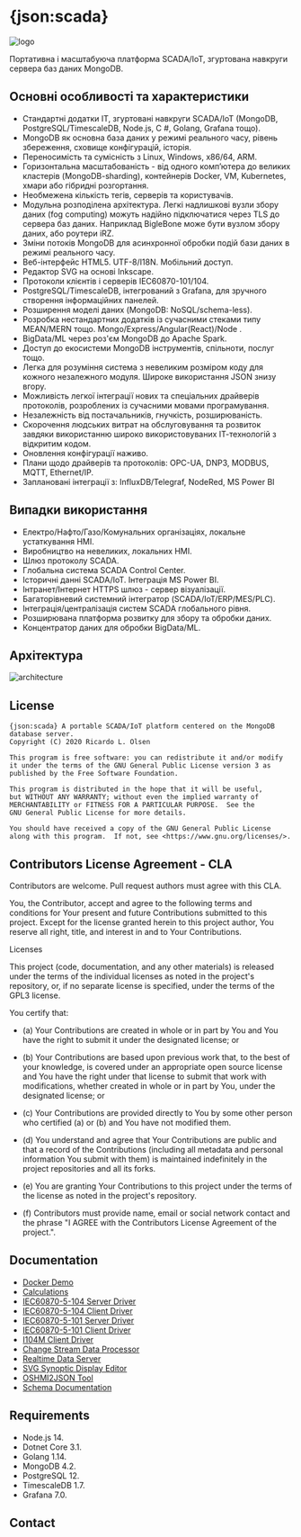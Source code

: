 # {json:scada}

![logo](https://github.com/riclolsen/json-scada/raw/master/src/htdocs/images/json-scada.svg "{json:scada} Logo")

Портативна і масштабуюча платформа SCADA/IoT, згуртована навкруги сервера баз даних MongoDB.

## Основні особливості та характеристики

- Стандартні додатки ІТ, згуртовані навкруги SCADA/IoT (MongoDB, PostgreSQL/TimescaleDB, Node.js, C #, Golang, Grafana тощо).
- MongoDB як основна база даних у режимі реального часу, рівень збереження, сховище конфігурацій, історія.
- Переносимість та сумісність з Linux, Windows, x86/64, ARM.
- Горизонтальна масштабованість - від одного комп’ютера до великих кластерів (MongoDB-sharding), контейнерів Docker, VM, Kubernetes, хмари або гібридні розгортання.
- Необмежена кількість тегів, серверів та користувачів.
- Модульна розподілена архітектура. Легкі надлишкові вузли збору даних (fog computing) можуть надійно підключатися через TLS до сервера баз даних. Наприклад BigleBone може бути вузлом збору даних, або роутери iRZ.
- Зміни потоків MongoDB для асинхронної обробки подій бази даних в режимі реального часу.
- Веб-інтерфейс HTML5. UTF-8/I18N. Мобільний доступ.
- Редактор SVG на основі Inkscape.
- Протоколи клієнтів і серверів IEC60870-101/104.
- PostgreSQL/TimescaleDB, інтегрований з Grafana, для зручного створення інформаційних панелей.
- Розширення моделі даних (MongoDB: NoSQL/schema-less).
- Розробка нестандартних додатків із сучасними стеками типу MEAN/MERN тощо. Mongo/Express/Angular(React)/Node .
- BigData/ML через роз'єм MongoDB до Apache Spark.
- Доступ до екосистеми MongoDB інструментів, спільноти, послуг тощо.
- Легка для розуміння система з невеликим розміром коду для кожного незалежного модуля. Широке використання JSON знизу вгору.
- Можливість легкої інтеграції нових та спеціальних драйверів протоколів, розроблених із сучасними мовами програмування.
- Незалежність від постачальників, гнучкість, розширюваність.
- Скорочення людських витрат на обслуговування та розвиток завдяки використанню широко використовуваних ІТ-технологій з відкритим кодом.
- Оновлення конфігурації наживо.
- Плани щодо драйверів та протоколів: OPC-UA, DNP3, MODBUS, MQTT, Ethernet/IP.
- Заплановані інтеграції з: InfluxDB/Telegraf, NodeRed, MS Power BI

## Випадки використання

- Електро/Нафто/Газо/Комунальних організаціях, локальне устаткування HMI.
- Виробництво на невеликих, локальних HMI.
- Шлюз протоколу SCADA.
- Глобальна система SCADA Control Center.
- Історичні данні SCADA/IoT. Інтеграція MS Power BI.
- Інтранет/Інтернет HTTPS шлюз - сервер візуалізації.
- Багаторівневий системний інтегратор (SCADA/IoT/ERP/MES/PLC).
- Інтеграція/централізація систем SCADA глобального рівня.
- Розширювана платформа розвитку для збору та обробки даних.
- Концентратор даних для обробки BigData/ML.

## Архітектура

![architecture](https://github.com/joyshmitz/json-scada/blob/master/docs/ua_JSON-SCADA_ARCHITECTURE.png "{json:scada} Architecture")

## License

    {json:scada} A portable SCADA/IoT platform centered on the MongoDB database server.
    Copyright (C) 2020 Ricardo L. Olsen

    This program is free software: you can redistribute it and/or modify
    it under the terms of the GNU General Public License version 3 as published by the Free Software Foundation.

    This program is distributed in the hope that it will be useful,
    but WITHOUT ANY WARRANTY; without even the implied warranty of
    MERCHANTABILITY or FITNESS FOR A PARTICULAR PURPOSE.  See the
    GNU General Public License for more details.

    You should have received a copy of the GNU General Public License
    along with this program.  If not, see <https://www.gnu.org/licenses/>.

## Contributors License Agreement - CLA

Contributors are welcome. Pull request authors must agree with this CLA.

You, the Contributor, accept and agree to the following terms and conditions for Your present and future Contributions submitted to this project. Except for the license granted herein to this project author, You reserve all right, title, and interest in and to Your Contributions.

Licenses

This project (code, documentation, and any other materials) is released under the terms of the individual licenses as noted in the project's repository, or, if no separate license is specified, under the terms of the GPL3 license.

You certify that:

- (a) Your Contributions are created in whole or in part by You and You have the right to submit it under the designated license; or

- (b) Your Contributions are based upon previous work that, to the best of your knowledge, is covered under an appropriate open source license and You have the right under that license to submit that work with modifications, whether created in whole or in part by You, under the designated license; or

- (c) Your Contributions are provided directly to You by some other person who certified (a) or (b) and You have not modified them.

- (d) You understand and agree that Your Contributions are public and that a record of the Contributions (including all metadata and personal information You submit with them) is maintained indefinitely in the project repositories and all its forks.

- (e) You are granting Your Contributions to this project under the terms of the license as noted in the project's repository.

- (f) Contributors must provide name, email or social network contact and the phrase "I AGREE with the Contributors License Agreement of the project.".

## Documentation

- [Docker Demo](demo-docker/README.md)
- [Calculations](src/calculations/README.md)
- [IEC60870-5-104 Server Driver](src/lib60870.netcore/iec104server/README.md)
- [IEC60870-5-104 Client Driver](src/lib60870.netcore/iec104client/README.md)
- [IEC60870-5-101 Server Driver](src/lib60870.netcore/iec101server/README.md)
- [IEC60870-5-101 Client Driver](src/lib60870.netcore/iec101client/README.md)
- [I104M Client Driver](src/i104m/README.md)
- [Change Stream Data Processor](src/cs_data_processor/README.md)
- [Realtime Data Server](src/server_realtime/README.md)
- [SVG Synoptic Display Editor](src/svg-display-editor/README.md)
- [OSHMI2JSON Tool](src/oshmi2json/README.md)
- [Schema Documentation](docs/schema.md)

## Requirements

- Node.js 14.
- Dotnet Core 3.1.
- Golang 1.14.
- MongoDB 4.2.
- PostgreSQL 12.
- TimescaleDB 1.7.
- Grafana 7.0.

## Contact
